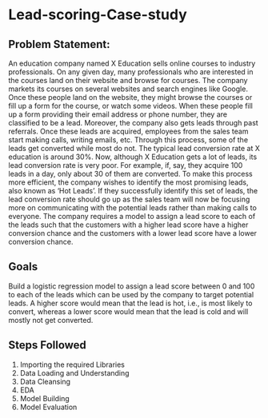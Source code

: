 # Lead-scoring-Case-study

## **Problem Statement**:
An education company named X Education sells online courses to industry professionals. On any given day, many professionals who are interested in the courses land on their website and browse for courses.
The company markets its courses on several websites and search engines like Google. Once these people land on the website, they might browse the courses or fill up a form for the course, or watch some videos. 
When these people fill up a form providing their email address or phone number, they are classified to be a lead. Moreover, the company also gets leads through past referrals. Once these leads are acquired,
employees from the sales team start making calls, writing emails, etc. Through this process, some of the leads get converted while most do not. The typical lead conversion rate at X education is around 30%.
Now, although X Education gets a lot of leads, its lead conversion rate is very poor. For example, if, say, they acquire 100 leads in a day, only about 30 of them are converted. 
To make this process more efficient, the company wishes to identify the most promising leads, also known as ‘Hot Leads’. If they successfully identify this set of leads, the lead conversion rate should go
up as the sales team will now be focusing more on communicating with the potential leads rather than making calls to everyone. The company requires a model to assign a lead score to each of the leads
such that the customers with a higher lead score have a higher conversion chance and the customers with a lower lead score have a lower conversion chance.

## **Goals**
Build a logistic regression model to assign a lead score between 0 and 100 to each of the leads which can be used by the company to target potential leads. A higher score would mean that the lead is hot,
i.e., is most likely to convert, whereas a lower score would mean that the lead is cold and will mostly not get converted.

## **Steps Followed**
1. Importing the required Libraries
2. Data Loading and Understanding
3. Data Cleansing
4. EDA
5. Model Building
6. Model Evaluation

